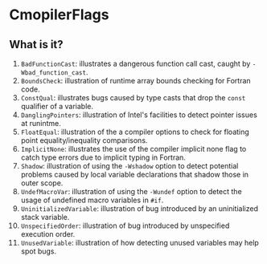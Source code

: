 # CmopilerFlags

## What is it?
1. `BadFunctionCast`: illustrates a dangerous function call cast, caught
    by `-Wbad_function_cast`.
1. `BoundsCheck`: illustration of runtime array bounds checking for
    Fortran code.
1. `ConstQual`: illustrates bugs caused by type casts that drop the `const`
    qualifier of a variable.
1. `DanglingPointers`: illustration of Intel's facilities to detect
    pointer issues at runintme.
1. `FloatEqual`: illustration of the a compiler options to check for
    floating point equality/inequality comparisons.
1. `ImplicitNone`: illustrates the use of the compiler implicit none flag
    to catch type errors due to implicit typing in Fortran.
1. `Shadow`: illustration of using the `-Wshadow` option to detect
    potential problems caused by local variable declarations that shadow
    those in outer scope.
1. `UndefMacroVar`: illustration of using the `-Wundef` option to detect
    the usage of undefined macro variables in `#if`.
1. `UninitializedVariable`: illustration of bug introduced by an
    uninitialized stack variable.
1. `UnspecifiedOrder`: illustration of bug introduced by unspecified
    execution order.
1. `UnusedVariable`: illustration of how detecting unused variables may
    help spot bugs.
